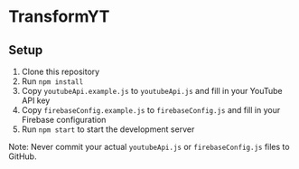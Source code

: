 # TransformYT

## Setup

1. Clone this repository
2. Run `npm install`
3. Copy `youtubeApi.example.js` to `youtubeApi.js` and fill in your YouTube API key
4. Copy `firebaseConfig.example.js` to `firebaseConfig.js` and fill in your Firebase configuration
5. Run `npm start` to start the development server

Note: Never commit your actual `youtubeApi.js` or `firebaseConfig.js` files to GitHub.
